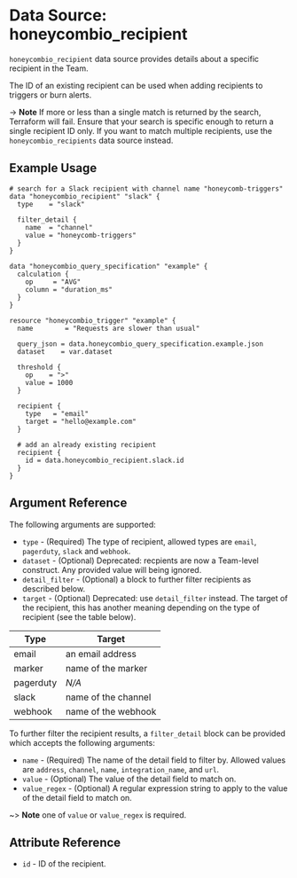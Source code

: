# Data Source: honeycombio_recipient

`honeycombio_recipient` data source provides details about a specific recipient in the Team.

The ID of an existing recipient can be used when adding recipients to triggers or burn alerts.

-> **Note** If more or less than a single match is returned by the search, Terraform will fail. Ensure that your search is specific enough to return a single recipient ID only.
If you want to match multiple recipients, use the `honeycombio_recipients` data source instead.

## Example Usage

```hcl
# search for a Slack recipient with channel name "honeycomb-triggers"
data "honeycombio_recipient" "slack" {
  type    = "slack"

  filter_detail {
    name  = "channel"
    value = "honeycomb-triggers"
  }
}

data "honeycombio_query_specification" "example" {
  calculation {
    op     = "AVG"
    column = "duration_ms"
  }
}

resource "honeycombio_trigger" "example" {
  name        = "Requests are slower than usual"

  query_json = data.honeycombio_query_specification.example.json
  dataset    = var.dataset

  threshold {
    op    = ">"
    value = 1000
  }

  recipient {
    type   = "email"
    target = "hello@example.com"
  }

  # add an already existing recipient
  recipient {
    id = data.honeycombio_recipient.slack.id
  }
}
```

## Argument Reference

The following arguments are supported:

* `type` - (Required) The type of recipient, allowed types are `email`, `pagerduty`, `slack` and `webhook`.
* `dataset` - (Optional) Deprecated: recpients are now a Team-level construct. Any provided value will being ignored.
* `detail_filter` - (Optional) a block to further filter recipients as described below.
* `target` - (Optional) Deprecated: use `detail_filter` instead. The target of the recipient, this has another meaning depending on the type of recipient (see the table below).

Type      | Target
----------|-------------------------
email     | an email address
marker    | name of the marker
pagerduty | _N/A_
slack     | name of the channel
webhook   | name of the webhook

To further filter the recipient results, a `filter_detail` block can be provided which accepts the following arguments:

* `name` - (Required) The name of the detail field to filter by. Allowed values are `address`, `channel`, `name`, `integration_name`, and `url`.
* `value` - (Optional) The value of the detail field to match on.
* `value_regex` - (Optional) A regular expression string to apply to the value of the detail field to match on.

~> **Note** one of `value` or `value_regex` is required.

## Attribute Reference

* `id` - ID of the recipient.
